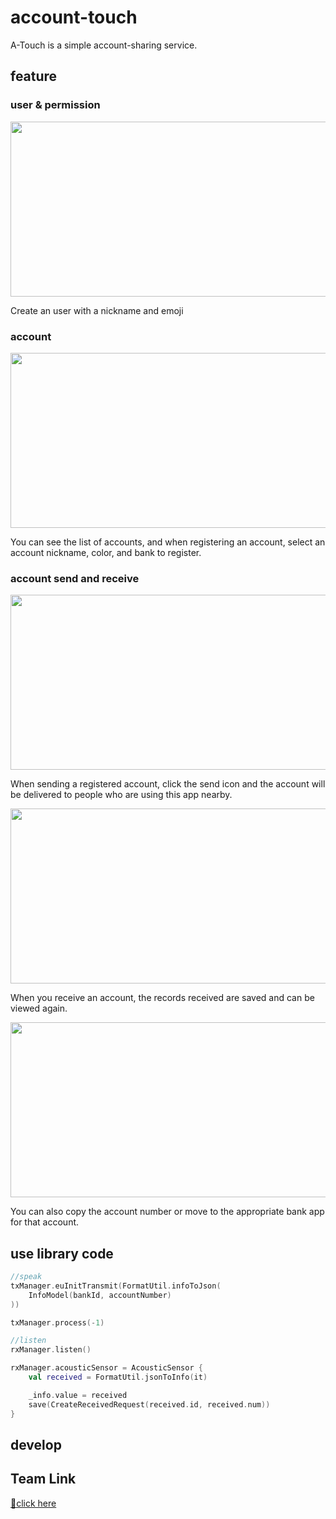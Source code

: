 # account-touch
A-Touch is a simple account-sharing service.

## feature

### user & permission

<img src="https://user-images.githubusercontent.com/37995685/181921143-da88ec72-8fd6-4feb-8c97-d94779b117f1.png" width="600" height ="280"/>

Create an user with a nickname and emoji

### account

<img src="https://user-images.githubusercontent.com/37995685/181921152-50eb8bc9-0113-4b6f-9a29-aa33fd5d6b14.png" width="600" height ="280"/>

You can see the list of accounts, and when registering an account, select an account nickname, color, and bank to register.

### account send and receive

<img src="https://user-images.githubusercontent.com/37995685/181921195-2f2bf4d1-3ef7-494e-bf01-3a33928105de.png" width="600" height ="280"/>

When sending a registered account, click the send icon and the account will be delivered to people who are using this app nearby.

<img src="https://user-images.githubusercontent.com/37995685/181921204-58b60e49-0828-4950-9ca2-a69fbd03182d.png" width="600" height ="280"/>

When you receive an account, the records received are saved and can be viewed again.

<img src="https://user-images.githubusercontent.com/37995685/181921331-f2a076a2-e96d-4def-ab6f-2bd58a74cdee.png" width="600" height ="280"/>

You can also copy the account number or move to the appropriate bank app for that account.

## use library code
``` kotlin
//speak
txManager.euInitTransmit(FormatUtil.infoToJson(
    InfoModel(bankId, accountNumber)
))

txManager.process(-1)

//listen
rxManager.listen()

rxManager.acousticSensor = AcousticSensor {
    val received = FormatUtil.jsonToInfo(it)

    _info.value = received
    save(CreateReceivedRequest(received.id, received.num))
}

```

## develop


## Team Link
[🔎click here](https://github.com/orgs/euphony-io/teams/euphoever)
